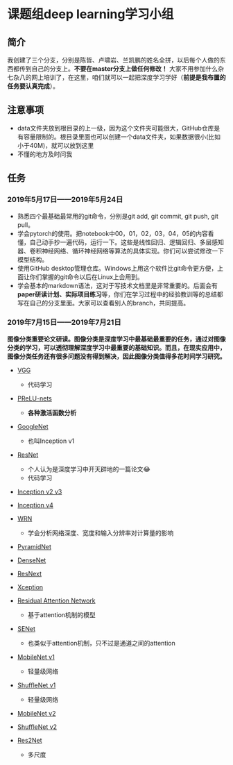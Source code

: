 # 课题组deep learning学习小组

## 简介

我创建了三个分支，分别是陈哲、卢啸岩、兰凯鹏的姓名全拼，以后每个人做的东西都传到自己的分支上。**不要在master分支上做任何修改！** 大家不用参加什么杂七杂八的网上培训了，在这里，咱们就可以一起把深度学习学好（**前提是我布置的任务要认真完成**）。


## 注意事项
- data文件夹放到根目录的上一级，因为这个文件夹可能很大，GitHub仓库是有容量限制的。根目录里面也可以创建一个data文件夹，如果数据很小(比如小于40M)，就可以放到这里  
- 不懂的地方及时问我  
## 任务  
### 2019年5月17日——2019年5月24日  
- 熟悉四个最基础最常用的git命令，分别是git add, git commit, git push, git pull。  
- 学会pytorch的使用。把notebook中00，01，02，03，04，05的内容看懂，自己动手抄一遍代码，运行一下。这些是线性回归、逻辑回归、多层感知器、卷积神经网络、循环神经网络等算法的具体实现。你们可以尝试修改一下模型结构。
- 使用GitHub desktop管理仓库。Windows上用这个软件比git命令更方便，上面让你们掌握的git命令以后在Linux上会用到。
- 学会基本的markdown语法，这对于写技术文档里是非常重要的。后面会有**paper研读计划、实际项目练习**等，你们在学习过程中的经验教训等的总结都写在自己的分支里面。大家可以查看别人的branch，共同提高。

### 2019年7月15日——2019年7月21日

**图像分类重要论文研读。图像分类是深度学习中最基础最重要的任务，通过对图像分类的学习，可以透彻理解深度学习中最重要的基础知识。而且，在现实应用中，图像分类任务还有很多问题没有得到解决，因此图像分类值得多花时间学习研究。**

- [VGG](https://arxiv.org/abs/1409.1556)
  - 代码学习

- [PReLU-nets](https://arxiv.org/abs/1409.4842)
  - **各种激活函数分析**

- [GoogleNet](https://arxiv.org/abs/1409.4842)
  - 也叫Inception v1

- [ResNet](https://arxiv.org/abs/1512.03385)
  - 个人认为是深度学习中开天辟地的一篇论文:joy:
  - 代码学习

- [Inception v2 v3](https://arxiv.org/abs/1512.00567)

- [Inception v4](https://arxiv.org/abs/1602.07261)

- [WRN](https://arxiv.org/abs/1605.07146)
  - 学会分析网络深度、宽度和输入分辨率对计算量的影响

- [PyramidNet](https://arxiv.org/abs/1610.02915)

- [DenseNet](https://arxiv.org/abs/1608.06993)

- [ResNext](https://arxiv.org/abs/1611.05431)

- [Xception](https://arxiv.org/abs/1610.02357)

- [Residual Attention Network](https://arxiv.org/abs/1704.06904)
  - 基于attention机制的模型

- [SENet](https://arxiv.org/abs/1709.01507)
  - 也类似于attention机制，只不过是通道之间的attention

- [MobileNet v1](https://arxiv.org/abs/1704.04861)
  - 轻量级网络

- [ShuffleNet v1](https://arxiv.org/abs/1707.01083)
  - 轻量级网络

- [MobileNet v2](https://arxiv.org/abs/1801.04381)

- [ShuffleNet v2](https://arxiv.org/abs/1807.11164)

- [Res2Net](https://arxiv.org/abs/1904.01169)
  - 多尺度

